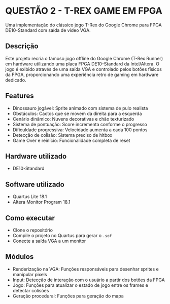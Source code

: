 # QUESTÃO 2 - T-REX GAME EM FPGA
Uma implementação do clássico jogo T-Rex do Google Chrome para FPGA DE10-Standard com saída de vídeo VGA.

## Descrição
Este projeto recria o famoso jogo offline do Google Chrome (T-Rex Runner) em hardware utilizando uma placa FPGA DE10-Standard da Intel/Altera. O jogo é exibido através de uma saída VGA e controlado pelos botões físicos da FPGA, proporcionando uma experiência retro de gaming em hardware dedicado.

## Features
* Dinossauro jogável: Sprite animado com sistema de pulo realista
* Obstáculos: Cactos que se movem da direita para a esquerda
* Cenário dinâmico: Nuvens decorativas e chão texturizado
* Sistema de pontuação: Score incrementa conforme o progresso
* Dificuldade progressiva: Velocidade aumenta a cada 100 pontos
* Detecção de colisão: Sistema preciso de hitbox
* Game Over e reinício: Funcionalidade completa de reset

## Hardware utilizado
* DE10-Standard
## Software utilizado
* Quartus Lite 18.1
* Altera Monitor Program 18.1

## Como executar
* Clone o repositório
* Compile o projeto no Quartus para gerar o `.sof`
* Conecte a saída VGA a um monitor

## Módulos
* Renderização na VGA: Funções responsáveis para desenhar sprites e manipular pixels
* Input: Detecção de interação com o usuário a partir dos botões da FPGA
* Jogo: Funções para atualizar o estado de jogo entre os frames e detectar colisões
* Geração procedural: Funções para geração do mapa
